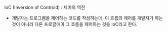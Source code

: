 IoC (Inversion of Controld) : 제어의 역전

- 개발자는 프로그램을 제어하는 코드를 작성하는데, 이 흐름의 제어를 개발자가 하는 것이 아니라 다른 프로글매이 그 흐름을 제어하는 것을 IoC라고 한다.
